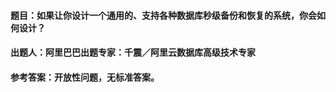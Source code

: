 #### **题目**：如果让你设计一个通用的、支持各种数据库秒级备份和恢复的系统，你会如何设计？

#### **出题人**：阿里巴巴出题专家：千震／阿里云数据库高级技术专家

#### **参考答案**：开放性问题，无标准答案。